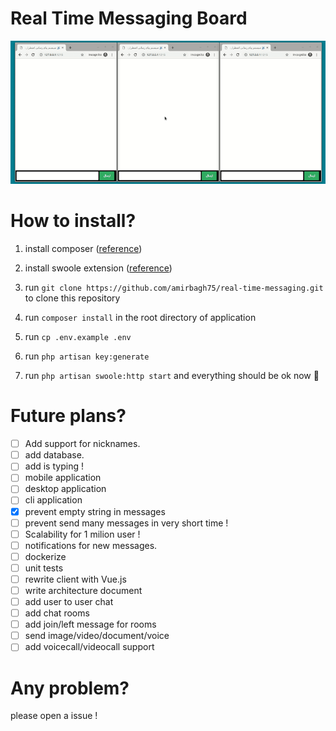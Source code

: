 # Real Time Messaging Board
![](video-screen.gif)

# How to install?
1. install composer ([reference](https://getcomposer.org/download/))

2. install swoole extension ([reference](https://www.swoole.co.uk/docs/get-started/installation))

3. run `git clone https://github.com/amirbagh75/real-time-messaging.git` to clone this repository 

4. run `composer install` in the root directory of application

5. run `cp .env.example .env`

6. run `php artisan key:generate`

7. run `php artisan swoole:http start` and everything should be ok now 😬

   

# Future plans?

- [ ] Add support for nicknames.
- [ ] add database.
- [ ] add is typing !
- [ ] mobile application
- [ ] desktop application
- [ ] cli application
- [x] prevent empty string in messages
- [ ] prevent send many messages in very short time !
- [ ] Scalability for 1 milion user !
- [ ] notifications for new messages.
- [ ] dockerize
- [ ] unit tests
- [ ] rewrite client with Vue.js
- [ ] write architecture document
- [ ] add user to user chat
- [ ] add chat rooms
- [ ] add join/left message for rooms
- [ ] send image/video/document/voice
- [ ] add voicecall/videocall support

# Any problem?

please open a issue !

